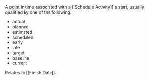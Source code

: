A point in time associated with a [[Schedule Activity]]'s start, usually qualified by one of the following:
- actual
- planned
- estimated
- scheduled
- early
- late
- target
- baseline
- current

Relates to [[Finish Date]].